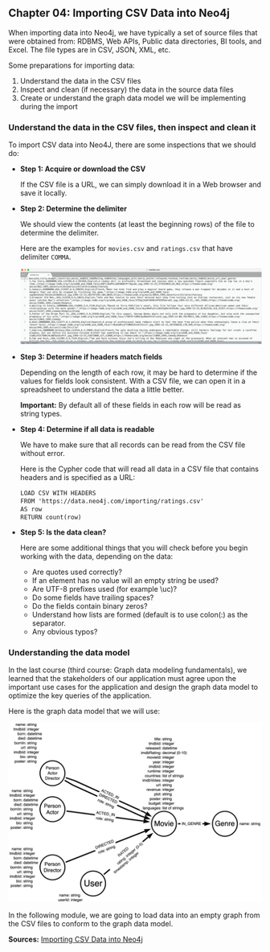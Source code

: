 ## Chapter 04: Importing CSV Data into Neo4j

When importing data into Neo4j, we have typically a set of source files that were obtained from: RDBMS, Web APIs, Public data directories, BI tools, and Excel. 
The file types are in CSV, JSON, XML, etc.

Some preparations for importing data:
1. Understand the data in the CSV files
2. Inspect and clean (if necessary) the data in the source data files
3. Create or understand the graph data model we will be implementing during the import

### Understand the data in the CSV files, then inspect and clean it

To import CSV data into Neo4J, there are some inspections that we should do:
- **Step 1: Acquire or download the CSV**

  If the CSV file is a URL, we can simply download it in a Web browser and save it locally.
  
- **Step 2: Determine the delimiter**

  We should view the contents (at least the beginning rows) of the file to determine the delimiter.

  Here are the examples for `movies.csv` and `ratings.csv` that have delimiter `COMMA`.
  
  ![Example of the CSV file `movies.csv`](https://raw.githubusercontent.com/neo4j-graphacademy/importing-data/main/modules/1-preparing/lessons/3-inspect-clean-data/images/file-in-editor.png)

- **Step 3: Determine if headers match fields**

  Depending on the length of each row, it may be hard to determine if the values for fields look consistent.
  With a CSV file, we can open it in a spreadsheet to understand the data a little better.
  
  **Important:** By default all of these fields in each row will be read as string types.
  
- **Step 4: Determine if all data is readable**

  We have to make sure that all records can be read from the CSV file without error.
  
  Here is the Cypher code that will read all data in a CSV file that contains headers and is specified as a URL:
  
  ```cypher
  LOAD CSV WITH HEADERS
  FROM 'https://data.neo4j.com/importing/ratings.csv'
  AS row
  RETURN count(row)
  ```
  
- **Step 5: Is the data clean?**

  Here are some additional things that you will check before you begin working with the data, depending on the data:
  * Are quotes used correctly?
  * If an element has no value will an empty string be used?
  * Are UTF-8 prefixes used (for example \uc)?
  * Do some fields have trailing spaces?
  * Do the fields contain binary zeros?
  * Understand how lists are formed (default is to use colon(:) as the separator.
  * Any obvious typos?

### Understanding the data model

In the last course (third course: Graph data modeling fundamentals), we learned that the stakeholders of our application must agree upon the important use cases for the application
and design the graph data model to optimize the key queries of the application.

Here is the graph data model that we will use:

![The Graph data model that we will use in this course](https://raw.githubusercontent.com/neo4j-graphacademy/importing-data/main/modules/1-preparing/lessons/5-data-model/images/movie-data-model-import-csv.png)

In the following module, we are going to load data into an empty graph from the CSV files to conform to the graph data model.


**Sources:**
[Importing CSV Data into Neo4j](https://graphacademy.neo4j.com/courses/importing-data)
